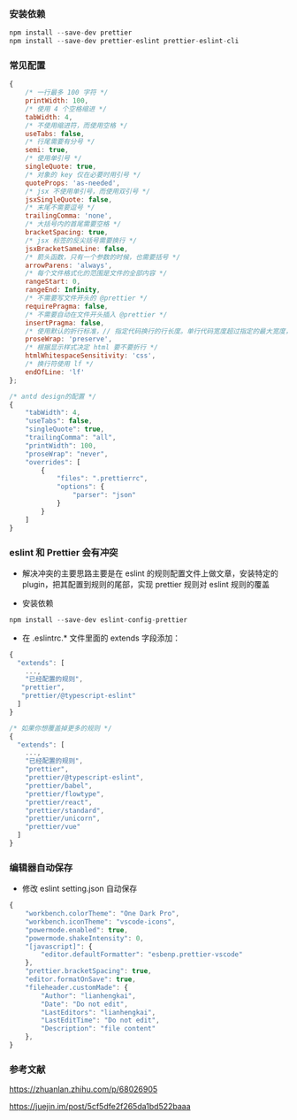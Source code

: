 ### 安装依赖

```javascript
npm install --save-dev prettier
npm install --save-dev prettier-eslint prettier-eslint-cli
```

### 常见配置

```javascript
{
    /* 一行最多 100 字符 */
    printWidth: 100,
    /* 使用 4 个空格缩进 */
    tabWidth: 4,
    /* 不使用缩进符，而使用空格 */
    useTabs: false,
    /* 行尾需要有分号 */
    semi: true,
    /* 使用单引号 */
    singleQuote: true,
    /* 对象的 key 仅在必要时用引号 */
    quoteProps: 'as-needed',
    /* jsx 不使用单引号，而使用双引号 */
    jsxSingleQuote: false,
    /* 末尾不需要逗号 */
    trailingComma: 'none',
    /* 大括号内的首尾需要空格 */
    bracketSpacing: true,
    /* jsx 标签的反尖括号需要换行 */
    jsxBracketSameLine: false,
    /* 箭头函数，只有一个参数的时候，也需要括号 */
    arrowParens: 'always',
    /* 每个文件格式化的范围是文件的全部内容 */
    rangeStart: 0,
    rangeEnd: Infinity,
    /* 不需要写文件开头的 @prettier */
    requirePragma: false,
    /* 不需要自动在文件开头插入 @prettier */
    insertPragma: false,
    /* 使用默认的折行标准，// 指定代码换行的行长度。单行代码宽度超过指定的最大宽度，将会换行，如果都不想换，可以添加 "proseWrap": "never" */
    proseWrap: 'preserve',
    /* 根据显示样式决定 html 要不要折行 */
    htmlWhitespaceSensitivity: 'css',
    /* 换行符使用 lf */
    endOfLine: 'lf'
};

/* antd design的配置 */
{
    "tabWidth": 4,
    "useTabs": false,
    "singleQuote": true,
    "trailingComma": "all",
    "printWidth": 100,
    "proseWrap": "never",
    "overrides": [
        {
            "files": ".prettierrc",
            "options": {
                "parser": "json"
            }
        }
    ]
}

```

### eslint 和 Prettier 会有冲突

-   解决冲突的主要思路主要是在 eslint 的规则配置文件上做文章，安装特定的 plugin，把其配置到规则的尾部，实现 prettier 规则对 eslint 规则的覆盖

-   安装依赖

```javascript
npm install --save-dev eslint-config-prettier

```

-   在 .eslintrc.\* 文件里面的 extends 字段添加：

```javascript
{
  "extends": [
    ...,
    "已经配置的规则",
   "prettier",
   "prettier/@typescript-eslint"
  ]
}

/* 如果你想覆盖掉更多的规则 */
{
  "extends": [
    ...,
    "已经配置的规则",
    "prettier",
    "prettier/@typescript-eslint",
    "prettier/babel",
    "prettier/flowtype",
    "prettier/react",
    "prettier/standard",
    "prettier/unicorn",
    "prettier/vue"
  ]
}
```

### 编辑器自动保存

-   修改 eslint setting.json 自动保存

```javascript
{
    "workbench.colorTheme": "One Dark Pro",
    "workbench.iconTheme": "vscode-icons",
    "powermode.enabled": true,
    "powermode.shakeIntensity": 0,
    "[javascript]": {
        "editor.defaultFormatter": "esbenp.prettier-vscode"
    },
    "prettier.bracketSpacing": true,
    "editor.formatOnSave": true,
    "fileheader.customMade": {
        "Author": "lianhengkai",
        "Date": "Do not edit",
        "LastEditors": "lianhengkai",
        "LastEditTime": "Do not edit",
        "Description": "file content"
    },
}
```

### 参考文献

https://zhuanlan.zhihu.com/p/68026905

https://juejin.im/post/5cf5dfe2f265da1bd522baaa
